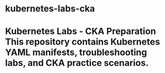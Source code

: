 # kubernetes-labs-cka
# Kubernetes Labs - CKA Preparation This repository contains Kubernetes YAML manifests, troubleshooting labs, and CKA practice scenarios.
